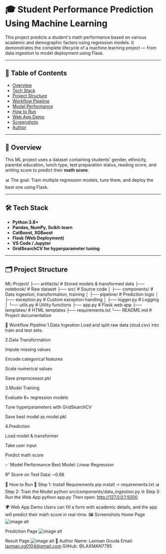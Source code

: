 # 🎓 Student Performance Prediction Using Machine Learning

This project predicts a student's math performance based on various academic and demographic factors using regression models. It demonstrates the complete lifecycle of a machine learning project — from data ingestion to model deployment using Flask.

---

## 📌 Table of Contents

- [Overview](#overview)
- [Tech Stack](#tech-stack)
- [Project Structure](#project-structure)
- [Workflow Pipeline](#workflow-pipeline)
- [Model Performance](#model-performance)
- [How to Run](#how-to-run)
- [Web App Demo](#web-app-demo)
- [Screenshots](#screenshots)
- [Author](#author)

---

## 📘 Overview

This ML project uses a dataset containing students' gender, ethnicity, parental education, lunch type, test preparation status, reading score, and writing score to predict their **math score**.

📊 The goal: Train multiple regression models, tune them, and deploy the best one using Flask.

---

## 🛠️ Tech Stack

- **Python 3.8+**
- **Pandas, NumPy, Scikit-learn**
- **CatBoost, XGBoost**
- **Flask (Web Deployment)**
- **VS Code / Jupyter**
- **GridSearchCV for hyperparameter tuning**

---

## 🗂️ Project Structure

ML-Project/
├── artifacts/               # Stored models & transformed data
├── notebook/                # Raw dataset
├── src/                     # Source code
│   ├── components/          # Data ingestion, transformation, training
│   ├── pipeline/            # Prediction logic
│   ├── exception.py         # Custom exception handling
│   ├── logger.py            # Logging
│   └── utils.py             # Utility functions
├── app.py                   # Flask web app
├── templates/               # HTML templates
├── requirements.txt
└── README.md                # Project documentation

🔁 Workflow Pipeline
1.Data Ingestion
Load and split raw data (stud.csv) into train and test sets.

2.Data Transformation

Impute missing values

Encode categorical features

Scale numerical values

Save preprocessor.pkl

3.Model Training

Evaluate 8+ regression models

Tune hyperparameters with GridSearchCV

Save best model as model.pkl

4.Prediction

Load model & transformer

Take user input

Predict math score

✅ Model Performance
Best Model: Linear Regression

R² Score on Test Data: ~0.88

🚀 How to Run
🔧 Step 1: Install Requirements
pip install -r requirements.txt
📊 Step 2: Train the Model
python src/components/data_ingestion.py
🌐 Step 3: Run the Web App
python app.py
Then open: http://127.0.0.1:5000

🌍 Web App Demo
Users can fill a form with academic details, and the app will predict their math score in real-time.
🖼️ Screenshots
Home Page
![image alt](https://github.com/LAXMAN7795/Student-Performance-Prediction-Using-Machine-Learning/blob/da3a2e974b4eccd482d4ce71b75f777aef53f191/templates/HomePage.png)

Prediction Page
![image alt](https://github.com/LAXMAN7795/Student-Performance-Prediction-Using-Machine-Learning/blob/050c6184086dabe77d3362a42830f06b004f5266/templates/InputPage.png)

Result Page
![image alt](https://github.com/LAXMAN7795/Student-Performance-Prediction-Using-Machine-Learning/blob/b88af60d0c1868d411a5b3a211189c578838ded7/templates/PredictionPage.png)
👤 Author
Name: Laxman Gouda
Email: laxman.sg0104@gmail.com
GitHub: @LAXMAN7795
